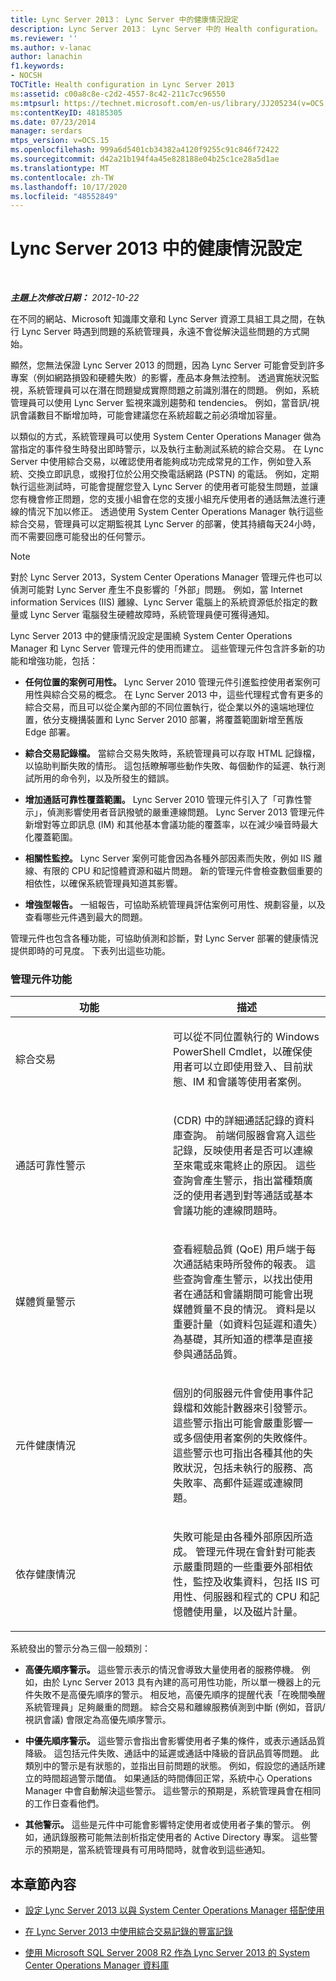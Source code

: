 ```yaml
---
title: Lync Server 2013： Lync Server 中的健康情況設定
description: Lync Server 2013： Lync Server 中的 Health configuration。
ms.reviewer: ''
ms.author: v-lanac
author: lanachin
f1.keywords:
- NOCSH
TOCTitle: Health configuration in Lync Server 2013
ms:assetid: c00a8c8e-c2d2-4557-8c42-211c7cc96550
ms:mtpsurl: https://technet.microsoft.com/en-us/library/JJ205234(v=OCS.15)
ms:contentKeyID: 48185305
ms.date: 07/23/2014
manager: serdars
mtps_version: v=OCS.15
ms.openlocfilehash: 999a6d5401cb34382a4120f9255c91c846f72422
ms.sourcegitcommit: d42a21b194f4a45e828188e04b25c1ce28a5d1ae
ms.translationtype: MT
ms.contentlocale: zh-TW
ms.lasthandoff: 10/17/2020
ms.locfileid: "48552849"
---
```

# <a name="health-configuration-in-lync-server-2013"></a>Lync Server 2013 中的健康情況設定

<div data-xmlns="http://www.w3.org/1999/xhtml">

<div class="topic" data-xmlns="http://www.w3.org/1999/xhtml" data-msxsl="urn:schemas-microsoft-com:xslt" data-cs="https://msdn.microsoft.com/">

<div data-asp="https://msdn2.microsoft.com/asp">



</div>

<div id="mainSection">

<div id="mainBody">

<span> </span>

_**主題上次修改日期：** 2012-10-22_

在不同的網站、Microsoft 知識庫文章和 Lync Server 資源工具組工具之間，在執行 Lync Server 時遇到問題的系統管理員，永遠不會從解決這些問題的方式開始。

顯然，您無法保證 Lync Server 2013 的問題，因為 Lync Server 可能會受到許多專案（例如網路損毀和硬體失敗）的影響，產品本身無法控制。 透過實施狀況監視，系統管理員可以在潛在問題變成實際問題之前識別潛在的問題。 例如，系統管理員可以使用 Lync Server 監視來識別趨勢和 tendencies。 例如，當音訊/視訊會議數目不斷增加時，可能會建議您在系統超載之前必須增加容量。

以類似的方式，系統管理員可以使用 System Center Operations Manager 做為當指定的事件發生時發出即時警示，以及執行主動測試系統的綜合交易。 在 Lync Server 中使用綜合交易，以確認使用者能夠成功完成常見的工作，例如登入系統、交換立即訊息，或撥打位於公用交換電話網路 (PSTN) 的電話。 例如，定期執行這些測試時，可能會提醒您登入 Lync Server 的使用者可能發生問題，並讓您有機會修正問題，您的支援小組會在您的支援小組充斥使用者的通話無法進行連線的情況下加以修正。 透過使用 System Center Operations Manager 執行這些綜合交易，管理員可以定期監視其 Lync Server 的部署，使其持續每天24小時，而不需要回應可能發出的任何警示。

<div>


> [!NOTE]  
> 對於 Lync Server 2013，System Center Operations Manager 管理元件也可以偵測可能對 Lync Server 產生不良影響的「外部」問題。 例如，當 Internet information Services (IIS) 離線、Lync Server 電腦上的系統資源低於指定的數量或 Lync Server 電腦發生硬體故障時，系統管理員便可獲得通知。



</div>

Lync Server 2013 中的健康情況設定是圍繞 System Center Operations Manager 和 Lync Server 管理元件的使用而建立。 這些管理元件包含許多新的功能和增強功能，包括：

  - **任何位置的案例可用性。** Lync Server 2010 管理元件引進監控使用者案例可用性與綜合交易的概念。 在 Lync Server 2013 中，這些代理程式會有更多的綜合交易，而且可以從企業內部的不同位置執行，從企業以外的遠端地理位置，依分支機搆裝置和 Lync Server 2010 部署，將覆蓋範圍新增至舊版 Edge 部署。

  - **綜合交易記錄檔。** 當綜合交易失敗時，系統管理員可以存取 HTML 記錄檔，以協助判斷失敗的情形。 這包括瞭解哪些動作失敗、每個動作的延遲、執行測試所用的命令列，以及所發生的錯誤。

  - **增加通話可靠性覆蓋範圍。** Lync Server 2010 管理元件引入了「可靠性警示」，偵測影響使用者音訊撥號的嚴重連線問題。 Lync Server 2013 管理元件新增對等立即訊息 (IM) 和其他基本會議功能的覆蓋率，以在減少噪音時最大化覆蓋範圍。

  - **相關性監控。** Lync Server 案例可能會因為各種外部因素而失敗，例如 IIS 離線、有限的 CPU 和記憶體資源和磁片問題。 新的管理元件會檢查數個重要的相依性，以確保系統管理員知道其影響。

  - **增強型報告。** 一組報告，可協助系統管理員評估案例可用性、規劃容量，以及查看哪些元件遇到最大的問題。

管理元件也包含各種功能，可協助偵測和診斷，對 Lync Server 部署的健康情況提供即時的可見度。 下表列出這些功能。

### <a name="management-pack-features"></a>管理元件功能

<table>
<colgroup>
<col style="width: 50%" />
<col style="width: 50%" />
</colgroup>
<thead>
<tr class="header">
<th>功能</th>
<th>描述</th>
</tr>
</thead>
<tbody>
<tr class="odd">
<td><p>綜合交易</p></td>
<td><p>可以從不同位置執行的 Windows PowerShell Cmdlet，以確保使用者可以立即使用登入、目前狀態、IM 和會議等使用者案例。</p></td>
</tr>
<tr class="even">
<td><p>通話可靠性警示</p></td>
<td><p> (CDR) 中的詳細通話記錄的資料庫查詢。 前端伺服器會寫入這些記錄，反映使用者是否可以連線至來電或來電終止的原因。 這些查詢會產生警示，指出當種類廣泛的使用者遇到對等通話或基本會議功能的連線問題時。</p></td>
</tr>
<tr class="odd">
<td><p>媒體質量警示</p></td>
<td><p>查看經驗品質 (QoE) 用戶端于每次通話結束時所發佈的報表。 這些查詢會產生警示，以找出使用者在通話和會議期間可能會出現媒體質量不良的情況。 資料是以重要計量（如資料包延遲和遺失）為基礎，其所知道的標準是直接參與通話品質。</p></td>
</tr>
<tr class="even">
<td><p>元件健康情況</p></td>
<td><p>個別的伺服器元件會使用事件記錄檔和效能計數器來引發警示。 這些警示指出可能會嚴重影響一或多個使用者案例的失敗條件。 這些警示也可指出各種其他的失敗狀況，包括未執行的服務、高失敗率、高郵件延遲或連線問題。</p></td>
</tr>
<tr class="odd">
<td><p>依存健康情況</p></td>
<td><p>失敗可能是由各種外部原因所造成。 管理元件現在會針對可能表示嚴重問題的一些重要外部相依性，監控及收集資料，包括 IIS 可用性、伺服器和程式的 CPU 和記憶體使用量，以及磁片計量。</p></td>
</tr>
</tbody>
</table>


系統發出的警示分為三個一般類別：

  - **高優先順序警示。** 這些警示表示的情況會導致大量使用者的服務停機。 例如，由於 Lync Server 2013 具有內建的高可用性功能，所以單一機器上的元件失敗不是高優先順序的警示。 相反地，高優先順序的提醒代表「在晚間喚醒系統管理員」足夠嚴重的問題。 綜合交易和離線服務偵測到中斷 (例如，音訊/視訊會議) 會限定為高優先順序警示。

  - **中優先順序警示。** 這些警示會指出會影響使用者子集的條件，或表示通話品質降級。 這包括元件失敗、通話中的延遲或通話中降級的音訊品質等問題。 此類別中的警示是有狀態的，並指出目前問題的狀態。 例如，假設您的通話所建立的時間超過警示閾值。 如果通話的時間傳回正常，系統中心 Operations Manager 中會自動解決這些警示。 這些警示的預期是，系統管理員會在相同的工作日查看他們。

  - **其他警示。** 這些是元件中可能會影響特定使用者或使用者子集的警示。 例如，通訊錄服務可能無法剖析指定使用者的 Active Directory 專案。 這些警示的預期是，當系統管理員有可用時間時，就會收到這些通知。

<div>

## <a name="in-this-section"></a>本章節內容

  - [設定 Lync Server 2013 以與 System Center Operations Manager 搭配使用](lync-server-2013-configuring-lync-server-to-work-with-system-center-operations-manager.md)

  - [在 Lync Server 2013 中使用綜合交易記錄的豐富記錄](lync-server-2013-using-rich-logging-for-synthetic-transactions.md)

  - [使用 Microsoft SQL Server 2008 R2 作為 Lync Server 2013 的 System Center Operations Manager 資料庫](lync-server-2013-using-microsoft-sql-server-2008-r2-as-your-system-center-operations-manager-database.md)

</div>

</div>

<span> </span>

</div>

</div>

</div>

